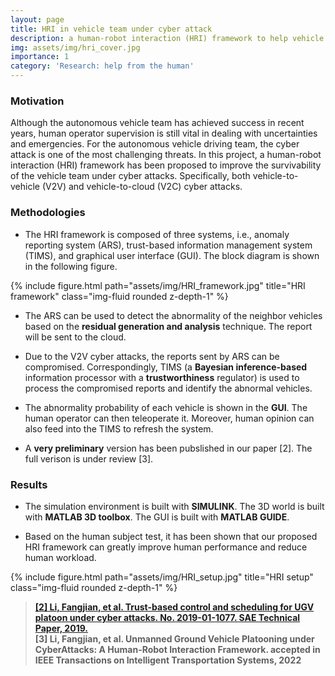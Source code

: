 ```yaml
---
layout: page
title: HRI in vehicle team under cyber attack
description: a human-robot interaction (HRI) framework to help vehicle team under cyber attacks
img: assets/img/hri_cover.jpg
importance: 1
category: 'Research: help from the human'
---
```


### Motivation

Although the autonomous vehicle team has achieved success in recent years, human operator supervision is still vital in dealing with uncertainties and emergencies. For the autonomous vehicle driving team, the cyber attack is one of the most challenging threats. In this project, a human-robot interaction (HRI) framework has been proposed to improve the survivability of the vehicle team under cyber attacks. Specifically, both vehicle-to-vehicle (V2V) and vehicle-to-cloud (V2C) cyber attacks. 

### Methodologies

* The HRI framework is composed of three systems, i.e., anomaly reporting system (ARS),  trust-based information management system  (TIMS), and graphical user interface (GUI). The block diagram is shown in the following figure. 

<div class="row justify-content-sm-center">
{% include figure.html path="assets/img/HRI_framework.jpg" title="HRI framework" class="img-fluid rounded z-depth-1" %}
</div>

* The ARS can be used to detect the abnormality of the neighbor vehicles based on the **residual generation and analysis** technique. The report will be sent to the cloud. 

* Due to the V2V cyber attacks, the reports sent by ARS can be compromised. Correspondingly, TIMS (a **Bayesian inference-based** information processor with a **trustworthiness** regulator) is used to process the compromised reports and identify the abnormal vehicles. 

* The abnormality probability of each vehicle is shown in the **GUI**. The human operator can then teleoperate it. Moreover, human opinion can also feed into the TIMS to refresh the system. 

* A **very preliminary** version has been pubslished in our paper [2]. The full verison is under review [3].

### Results

* The simulation environment is built with **SIMULINK**. The 3D world is built with **MATLAB 3D toolbox**. The GUI is built with **MATLAB GUIDE**. 

* Based on the human subject test, it has been shown that our proposed HRI framework can greatly improve human performance and reduce human workload. 

<div class="row justify-content-sm-center">
{% include figure.html path="assets/img/HRI_setup.jpg" title="HRI setup" class="img-fluid rounded z-depth-1" %}
</div>

> **[[2] Li, Fangjian, et al. Trust-based control and scheduling for UGV platoon under cyber attacks. No. 2019-01-1077. SAE Technical Paper, 2019.](https://www.sae.org/publications/technical-papers/content/2019-01-1077/)** <br>
> **[3] Li, Fangjian, et al. Unmanned Ground Vehicle Platooning under CyberAttacks: A Human-Robot Interaction Framework. 
accepted in IEEE Transactions on Intelligent Transportation Systems, 2022**
